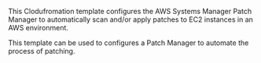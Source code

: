 This Clodufromation template configures the AWS Systems Manager Patch Manager to automatically scan and/or apply patches to EC2 instances in an AWS environment. 

This template can be used to configures a Patch Manager to automate the process of patching. 
